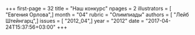 +++
first-page = 32
title = "Наш конкурс"
npages = 2
illustrators = [ "Евгения Орлова",]
month = "04"
rubric = "Олимпиады"
authors = [ "Лейб Штейнгарц",]
issues = [ "2012_04",]
year = "2012"
date = "2017-04-24T15:37:56+03:00"
+++
